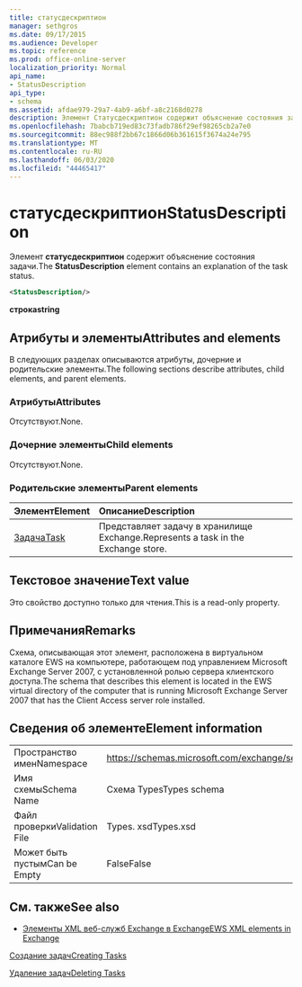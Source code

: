 ```yaml
---
title: статусдескриптион
manager: sethgros
ms.date: 09/17/2015
ms.audience: Developer
ms.topic: reference
ms.prod: office-online-server
localization_priority: Normal
api_name:
- StatusDescription
api_type:
- schema
ms.assetid: afdae979-29a7-4ab9-a6bf-a8c2168d0278
description: Элемент Статусдескриптион содержит объяснение состояния задачи.
ms.openlocfilehash: 7babcb719ed83c73fadb786f29ef98265cb2a7e0
ms.sourcegitcommit: 88ec988f2bb67c1866d06b361615f3674a24e795
ms.translationtype: MT
ms.contentlocale: ru-RU
ms.lasthandoff: 06/03/2020
ms.locfileid: "44465417"
---
```

# <a name="statusdescription"></a><span data-ttu-id="22771-103">статусдескриптион</span><span class="sxs-lookup"><span data-stu-id="22771-103">StatusDescription</span></span>

<span data-ttu-id="22771-104">Элемент **статусдескриптион** содержит объяснение состояния задачи.</span><span class="sxs-lookup"><span data-stu-id="22771-104">The **StatusDescription** element contains an explanation of the task status.</span></span> 
  
```xml
<StatusDescription/>
```

 <span data-ttu-id="22771-105">**строка**</span><span class="sxs-lookup"><span data-stu-id="22771-105">**string**</span></span>
## <a name="attributes-and-elements"></a><span data-ttu-id="22771-106">Атрибуты и элементы</span><span class="sxs-lookup"><span data-stu-id="22771-106">Attributes and elements</span></span>

<span data-ttu-id="22771-107">В следующих разделах описываются атрибуты, дочерние и родительские элементы.</span><span class="sxs-lookup"><span data-stu-id="22771-107">The following sections describe attributes, child elements, and parent elements.</span></span>
  
### <a name="attributes"></a><span data-ttu-id="22771-108">Атрибуты</span><span class="sxs-lookup"><span data-stu-id="22771-108">Attributes</span></span>

<span data-ttu-id="22771-109">Отсутствуют.</span><span class="sxs-lookup"><span data-stu-id="22771-109">None.</span></span>
  
### <a name="child-elements"></a><span data-ttu-id="22771-110">Дочерние элементы</span><span class="sxs-lookup"><span data-stu-id="22771-110">Child elements</span></span>

<span data-ttu-id="22771-111">Отсутствуют.</span><span class="sxs-lookup"><span data-stu-id="22771-111">None.</span></span>
  
### <a name="parent-elements"></a><span data-ttu-id="22771-112">Родительские элементы</span><span class="sxs-lookup"><span data-stu-id="22771-112">Parent elements</span></span>

|<span data-ttu-id="22771-113">**Элемент**</span><span class="sxs-lookup"><span data-stu-id="22771-113">**Element**</span></span>|<span data-ttu-id="22771-114">**Описание**</span><span class="sxs-lookup"><span data-stu-id="22771-114">**Description**</span></span>|
|:-----|:-----|
|[<span data-ttu-id="22771-115">Задача</span><span class="sxs-lookup"><span data-stu-id="22771-115">Task</span></span>](task.md) <br/> |<span data-ttu-id="22771-116">Представляет задачу в хранилище Exchange.</span><span class="sxs-lookup"><span data-stu-id="22771-116">Represents a task in the Exchange store.</span></span>  <br/> |
   
## <a name="text-value"></a><span data-ttu-id="22771-117">Текстовое значение</span><span class="sxs-lookup"><span data-stu-id="22771-117">Text value</span></span>

<span data-ttu-id="22771-118">Это свойство доступно только для чтения.</span><span class="sxs-lookup"><span data-stu-id="22771-118">This is a read-only property.</span></span>
  
## <a name="remarks"></a><span data-ttu-id="22771-119">Примечания</span><span class="sxs-lookup"><span data-stu-id="22771-119">Remarks</span></span>

<span data-ttu-id="22771-120">Схема, описывающая этот элемент, расположена в виртуальном каталоге EWS на компьютере, работающем под управлением Microsoft Exchange Server 2007, с установленной ролью сервера клиентского доступа.</span><span class="sxs-lookup"><span data-stu-id="22771-120">The schema that describes this element is located in the EWS virtual directory of the computer that is running Microsoft Exchange Server 2007 that has the Client Access server role installed.</span></span>
  
## <a name="element-information"></a><span data-ttu-id="22771-121">Сведения об элементе</span><span class="sxs-lookup"><span data-stu-id="22771-121">Element information</span></span>

|||
|:-----|:-----|
|<span data-ttu-id="22771-122">Пространство имен</span><span class="sxs-lookup"><span data-stu-id="22771-122">Namespace</span></span>  <br/> |https://schemas.microsoft.com/exchange/services/2006/types  <br/> |
|<span data-ttu-id="22771-123">Имя схемы</span><span class="sxs-lookup"><span data-stu-id="22771-123">Schema Name</span></span>  <br/> |<span data-ttu-id="22771-124">Схема Types</span><span class="sxs-lookup"><span data-stu-id="22771-124">Types schema</span></span>  <br/> |
|<span data-ttu-id="22771-125">Файл проверки</span><span class="sxs-lookup"><span data-stu-id="22771-125">Validation File</span></span>  <br/> |<span data-ttu-id="22771-126">Types. xsd</span><span class="sxs-lookup"><span data-stu-id="22771-126">Types.xsd</span></span>  <br/> |
|<span data-ttu-id="22771-127">Может быть пустым</span><span class="sxs-lookup"><span data-stu-id="22771-127">Can be Empty</span></span>  <br/> |<span data-ttu-id="22771-128">False</span><span class="sxs-lookup"><span data-stu-id="22771-128">False</span></span>  <br/> |
   
## <a name="see-also"></a><span data-ttu-id="22771-129">См. также</span><span class="sxs-lookup"><span data-stu-id="22771-129">See also</span></span>



- [<span data-ttu-id="22771-130">Элементы XML веб-служб Exchange в Exchange</span><span class="sxs-lookup"><span data-stu-id="22771-130">EWS XML elements in Exchange</span></span>](ews-xml-elements-in-exchange.md)


[<span data-ttu-id="22771-131">Создание задач</span><span class="sxs-lookup"><span data-stu-id="22771-131">Creating Tasks</span></span>](https://msdn.microsoft.com/library/0ef97334-e8a0-4f67-a23a-dd9e2bbad49f%28Office.15%29.aspx)
  
[<span data-ttu-id="22771-132">Удаление задач</span><span class="sxs-lookup"><span data-stu-id="22771-132">Deleting Tasks</span></span>](https://msdn.microsoft.com/library/a3d7e25f-8a35-4901-b1d9-d31f418ab340%28Office.15%29.aspx)


